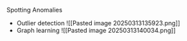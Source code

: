 Spotting Anomalies
- Outlier detection
![[Pasted image 20250313135923.png]]
- Graph learning
![[Pasted image 20250313140034.png]]

